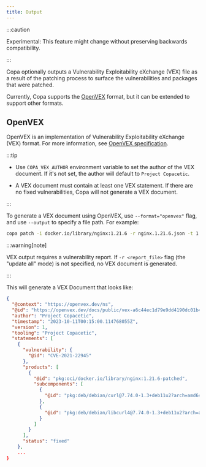 ```yaml
---
title: Output
---
```


:::caution

Experimental: This feature might change without preserving backwards compatibility.

:::

Copa optionally outputs a Vulnerability Exploitability eXchange (VEX) file as a result of the patching process to surface the vulnerabilities and packages that were patched.

Currently, Copa supports the [OpenVEX](https://github.com/openvex) format, but it can be extended to support other formats.

## OpenVEX

OpenVEX is an implementation of Vulnerability Exploitability eXchange (VEX) format. For more information, see [OpenVEX specification](https://github.com/openvex/spec/).

:::tip

- Use `COPA_VEX_AUTHOR` environment variable to set the author of the VEX document. If it's not set, the author will default to `Project Copacetic`.

- A VEX document must contain at least one VEX statement. If there are no fixed vulnerabilities, Copa will not generate a VEX document.

:::

To generate a VEX document using OpenVEX, use `--format="openvex"` flag, and use `--output` to specify a file path. For example:

```bash
copa patch -i docker.io/library/nginx:1.21.6 -r nginx.1.21.6.json -t 1.21.6-patched --format="openvex" --output "nginx.1.21.6-vex.json"
```
:::warning[note]

VEX output requires a vulnerability report. If `-r <report_file>` flag (the "update all" mode) is not specified, no VEX document is generated.

:::

This will generate a VEX Document that looks like:

```json
{
  "@context": "https://openvex.dev/ns",
  "@id": "https://openvex.dev/docs/public/vex-a6c44ec1d79e9dd4190dc01b4ecf7527ebb26bd37c01e32e6efcd203ae00d2a5",
  "author": "Project Copacetic",
  "timestamp": "2023-10-11T00:15:00.114768055Z",
  "version": 1,
  "tooling": "Project Copacetic",
  "statements": [
    {
      "vulnerability": {
        "@id": "CVE-2021-22945"
      },
      "products": [
        {
          "@id": "pkg:oci/docker.io/library/nginx:1.21.6-patched",
          "subcomponents": [
            {
              "@id": "pkg:deb/debian/curl@7.74.0-1.3+deb11u2?arch=amd64"
            },
            {
              "@id": "pkg:deb/debian/libcurl4@7.74.0-1.3+deb11u2?arch=amd64"
            }
          ]
        }
      ],
      "status": "fixed"
    },
    ...
}
```
